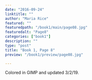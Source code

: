 ```yaml
---
date: "2016-09-24"
linktitle: ""
author: "Maria Rice"
featured: ""
featuredpath: "/book1/main/page08.jpg"
featuredalt: "Page8"
categories: ["book1"]
description: ""
type: "post"
title: "Book 1, Page 8"
preview: "/book1/preview/page08.jpg"

---
```


Colored in GIMP and updated 3/2/19. 
